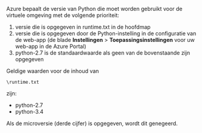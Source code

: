 Azure bepaalt de versie van Python die moet worden gebruikt voor de virtuele omgeving met de volgende prioriteit:

1. versie die is opgegeven in runtime.txt in de hoofdmap
1. versie die is opgegeven door de Python-instelling in de configuratie van de web-app (de blade **Instellingen** > **Toepassingsinstellingen** voor uw web-app in de Azure Portal)
1. python-2.7 is de standaardwaarde als geen van de bovenstaande zijn opgegeven

Geldige waarden voor de inhoud van 

    \runtime.txt

zijn:

- python-2.7
- python-3.4

Als de microversie (derde cijfer) is opgegeven, wordt dit genegeerd.



<!--HONumber=Jun16_HO2-->


